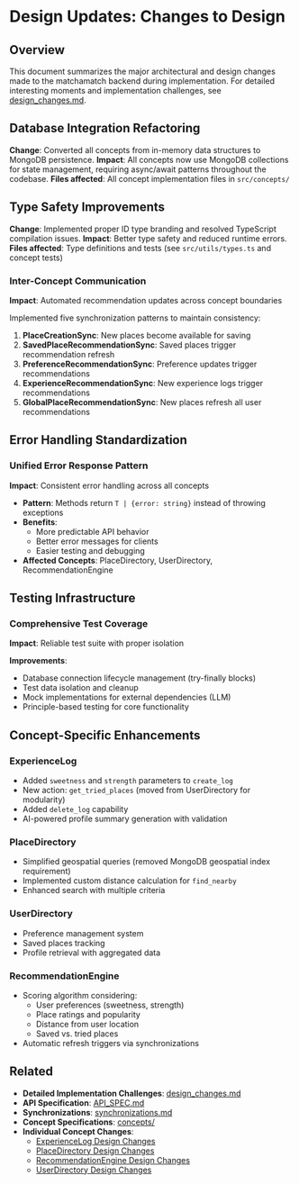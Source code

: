 # Design Updates: Changes to Design

## Overview
This document summarizes the major architectural and design changes made to the matchamatch backend during implementation. For detailed interesting moments and implementation challenges, see [design_changes.md](./design_changes.md).

## Database Integration Refactoring
**Change**: Converted all concepts from in-memory data structures to MongoDB persistence.
**Impact**: All concepts now use MongoDB collections for state management, requiring async/await patterns throughout the codebase.
**Files affected**: All concept implementation files in `src/concepts/`

## Type Safety Improvements
**Change**: Implemented proper ID type branding and resolved TypeScript compilation issues.
**Impact**: Better type safety and reduced runtime errors.
**Files affected**: Type definitions and tests (see `src/utils/types.ts` and concept tests)

### Inter-Concept Communication
**Impact**: Automated recommendation updates across concept boundaries

Implemented five synchronization patterns to maintain consistency:

1. **PlaceCreationSync**: New places become available for saving
2. **SavedPlaceRecommendationSync**: Saved places trigger recommendation refresh
3. **PreferenceRecommendationSync**: Preference updates trigger recommendations
4. **ExperienceRecommendationSync**: New experience logs trigger recommendations
5. **GlobalPlaceRecommendationSync**: New places refresh all user recommendations


## Error Handling Standardization

### Unified Error Response Pattern
**Impact**: Consistent error handling across all concepts

- **Pattern**: Methods return `T | {error: string}` instead of throwing exceptions
- **Benefits**: 
  - More predictable API behavior
  - Better error messages for clients
  - Easier testing and debugging
- **Affected Concepts**: PlaceDirectory, UserDirectory, RecommendationEngine

## Testing Infrastructure

### Comprehensive Test Coverage
**Impact**: Reliable test suite with proper isolation

**Improvements**:
- Database connection lifecycle management (try-finally blocks)
- Test data isolation and cleanup
- Mock implementations for external dependencies (LLM)
- Principle-based testing for core functionality

## Concept-Specific Enhancements

### ExperienceLog
- Added `sweetness` and `strength` parameters to `create_log`
- New action: `get_tried_places` (moved from UserDirectory for modularity)
- Added `delete_log` capability
- AI-powered profile summary generation with validation

### PlaceDirectory
- Simplified geospatial queries (removed MongoDB geospatial index requirement)
- Implemented custom distance calculation for `find_nearby`
- Enhanced search with multiple criteria

### UserDirectory
- Preference management system
- Saved places tracking
- Profile retrieval with aggregated data

### RecommendationEngine
- Scoring algorithm considering:
  - User preferences (sweetness, strength)
  - Place ratings and popularity
  - Distance from user location
  - Saved vs. tried places
- Automatic refresh triggers via synchronizations

## Related

- **Detailed Implementation Challenges**: [design_changes.md](./design_changes.md)
- **API Specification**: [API_SPEC.md](../API_SPEC.md)
- **Synchronizations**: [synchronizations.md](./synchronizations.md)
- **Concept Specifications**: [concepts/](./concepts/)
- **Individual Concept Changes**:
  - [ExperienceLog Design Changes](./concepts/ExperienceLog/ExperienceLog_design_changes.md)
  - [PlaceDirectory Design Changes](./concepts/PlaceDirectory/PlaceDirectory_design_changes.md)
  - [RecommendationEngine Design Changes](./concepts/RecommendationEngine/RecommendationEngine_design_changes.md)
  - [UserDirectory Design Changes](./concepts/UserDirectory/UserDirectory_design_changes.md)

